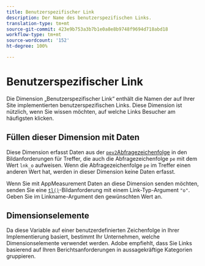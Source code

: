 ```yaml
---
title: Benutzerspezifischer Link
description: Der Name des benutzerspezifischen Links.
translation-type: tm+mt
source-git-commit: 423e9b753a3b7b1e0a8e8b9748f9694d718abd18
workflow-type: tm+mt
source-wordcount: '152'
ht-degree: 100%

---
```



# Benutzerspezifischer Link

Die Dimension „Benutzerspezifischer Link“ enthält die Namen der auf Ihrer Site implementierten benutzerspezifischen Links. Diese Dimension ist nützlich, wenn Sie wissen möchten, auf welche Links Besucher am häufigsten klicken.

## Füllen dieser Dimension mit Daten

Diese Dimension erfasst Daten aus der [`pev2`Abfragezeichenfolge](/help/implement/validate/query-parameters.md) in den Bildanforderungen für Treffer, die auch die Abfragezeichenfolge `pe` mit dem Wert `lnk_o` aufweisen. Wenn die Abfragezeichenfolge `pe` im Treffer einen anderen Wert hat, werden in dieser Dimension keine Daten erfasst.

Wenn Sie mit AppMeasurement Daten an diese Dimension senden möchten, senden Sie eine [`tl()`](/help/implement/vars/functions/tl-method.md)-Bildanforderung mit einem Link-Typ-Argument `"o"`. Geben Sie im Linkname-Argument den gewünschten Wert an.

## Dimensionselemente

Da diese Variable auf einer benutzerdefinierten Zeichenfolge in Ihrer Implementierung basiert, bestimmt Ihr Unternehmen, welche Dimensionselemente verwendet werden. Adobe empfiehlt, dass Sie Links basierend auf Ihren Berichtsanforderungen in aussagekräftige Kategorien gruppieren.
